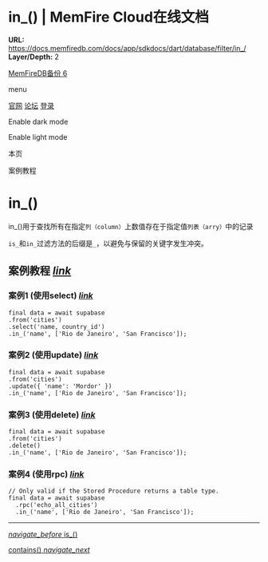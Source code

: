 # in_() | MemFire Cloud在线文档

**URL:** https://docs.memfiredb.com/docs/app/sdkdocs/dart/database/filter/in_/
**Layer/Depth:** 2

[MemFireDB备份 6](/)

menu

[官网](https://memfiredb.com/)
[论坛](https://community.memfiredb.com/)
[登录](https://cloud.memfiredb.com/auth/login)

Enable dark mode

Enable light mode

本页

案例教程

# in\_()

in\_()用于查找所有在指定`列（column）`上数值存在于指定值`列表（arry）`中的记录

`is_`和`in_`过滤方法的后缀是`_`，以避免与保留的关键字发生冲突。

## 案例教程 [*link*](#%e6%a1%88%e4%be%8b%e6%95%99%e7%a8%8b)

### 案例1 (使用select) [*link*](#%e6%a1%88%e4%be%8b1-%e4%bd%bf%e7%94%a8select)

```
final data = await supabase
.from('cities')
.select('name, country_id')
.in_('name', ['Rio de Janeiro', 'San Francisco']);
```

### 案例2 (使用update) [*link*](#%e6%a1%88%e4%be%8b2-%e4%bd%bf%e7%94%a8update)

```
final data = await supabase
.from('cities')
.update({ 'name': 'Mordor' })
.in_('name', ['Rio de Janeiro', 'San Francisco']);
```

### 案例3 (使用delete) [*link*](#%e6%a1%88%e4%be%8b3-%e4%bd%bf%e7%94%a8delete)

```
final data = await supabase
.from('cities')
.delete()
.in_('name', ['Rio de Janeiro', 'San Francisco']);
```

### 案例4 (使用rpc) [*link*](#%e6%a1%88%e4%be%8b4-%e4%bd%bf%e7%94%a8rpc)

```
// Only valid if the Stored Procedure returns a table type.
final data = await supabase
  .rpc('echo_all_cities')
  .in_('name', ['Rio de Janeiro', 'San Francisco']);
```

---

[*navigate\_before* is\_()](/docs/app/sdkdocs/dart/database/filter/is_/)

[contains() *navigate\_next*](/docs/app/sdkdocs/dart/database/filter/contains/)